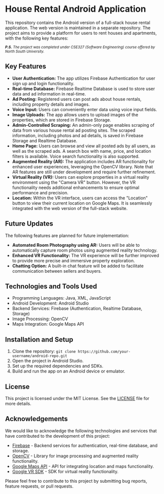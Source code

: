 # House Rental Android Application

This repository contains the Android version of a full-stack house rental application. The web version is maintained in a separate repository. The project aims to provide a platform for users to rent houses and apartments, with the following key features:<br/>

<sub> ****P.S.*** The project was completed under CSE327 (Software Engineering) course offered by North South University.*<sub/>

## Key Features

- **User Authentication:** The app utilizes Firebase Authentication for user sign up and login functionality.
- **Real-time Database:** Firebase Realtime Database is used to store user data and ad information in real-time.
- **Ad Posting:** Registered users can post ads about house rentals, including property details and images.
- **Voice Input:** Users can conveniently enter data using voice input fields.
- **Image Uploads:** The app allows users to upload images of the properties, which are stored in Firebase Storage.
- **Admin-Controlled Scraping:** An admin-only page enables scraping of data from various house rental ad posting sites. The scraped information, including photos and ad details, is saved in Firebase Storage and Realtime Database.
- **Home Page:** Users can browse and view all posted ads by all users, as well as the scraped ads. A search box with name, price, and location filters is available. Voice search functionality is also supported.
- **Augmented Reality (AR):** The application includes AR functionality for enhanced user experiences, leveraging the OpenCV library. Note that AR features are still under development and require further refinement.
- **Virtual Reality (VR):** Users can explore properties in a virtual reality environment using the "Camera VR" button. However, the VR functionality needs additional enhancements to ensure optimal performance and precision.
- **Location:** Within the VR interface, users can access the "Location" button to view their current location on Google Maps. It is seamlessly integrated with the web version of the full-stack website.

## Future Updates

The following features are planned for future implementation:

- **Automated Room Photography using AR:** Users will be able to automatically capture room photos using augmented reality technology.
- **Enhanced VR Functionality:** The VR experience will be further improved to provide more precise and immersive property exploration.
- **Chatting Option:** A built-in chat feature will be added to facilitate communication between sellers and buyers.

## Technologies and Tools Used

- Programming Languages: Java, XML, JavaScript
- Android Development: Android Studio
- Backend Services: Firebase (Authentication, Realtime Database, Storage)
- Image Processing: OpenCV
- Maps Integration: Google Maps API

## Installation and Setup

1. Clone the repository: `git clone https://github.com/your-username/android-repo.git`
2. Open the project in Android Studio.
3. Set up the required dependencies and SDKs.
4. Build and run the app on an Android device or emulator.

## License

This project is licensed under the MIT License. See the [LICENSE](LICENSE) file for more details.

## Acknowledgements

We would like to acknowledge the following technologies and services that have contributed to the development of this project:

- [Firebase](https://firebase.google.com/) - Backend services for authentication, real-time database, and storage.
- [OpenCV](https://opencv.org/) - Library for image processing and augmented reality functionality.
- [Google Maps API](https://developers.google.com/maps/documentation) - API for integrating location and maps functionality.
- [Google VR SDK](https://developers.google.com/vr) - SDK for virtual reality functionality.

Please feel free to contribute to this project by submitting bug reports, feature requests, or pull requests.

